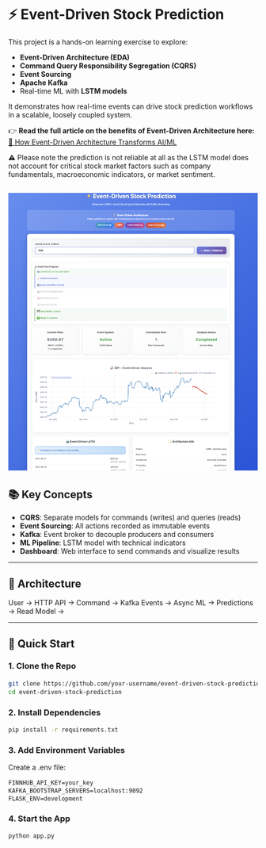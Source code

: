 # ⚡ Event-Driven Stock Prediction

This project is a hands-on learning exercise to explore:

- **Event-Driven Architecture (EDA)**
- **Command Query Responsibility Segregation (CQRS)**
- **Event Sourcing**
- **Apache Kafka**
- Real-time ML with **LSTM models**

It demonstrates how real-time events can drive stock prediction workflows in a scalable, loosely coupled system.

👉 **Read the full article on the benefits of Event-Driven Architecture here:**  
[🔗 How Event-Driven Architecture Transforms AI/ML](https://vicky-note.medium.com/how-event-driven-architecture-transforms-ai-ml-ab5d47d8a745)

⚠️ Please note the prediction is not reliable at all as the LSTM model does not account for critical stock market factors such as company fundamentals, macroeconomic indicators, or market sentiment.

![alt text](image.png)
---

## 📚 Key Concepts

- **CQRS**: Separate models for commands (writes) and queries (reads)
- **Event Sourcing**: All actions recorded as immutable events
- **Kafka**: Event broker to decouple producers and consumers
- **ML Pipeline**: LSTM model with technical indicators
- **Dashboard**: Web interface to send commands and visualize results

---

## 🧱 Architecture
User → HTTP API → Command → Kafka Events → Async ML → Predictions → Read Model → 


---

## 🚀 Quick Start

### 1. Clone the Repo

```bash
git clone https://github.com/your-username/event-driven-stock-prediction.git
cd event-driven-stock-prediction
```

### 2. Install Dependencies
```bash
pip install -r requirements.txt
```

### 3. Add Environment Variables
Create a .env file:
```
FINNHUB_API_KEY=your_key
KAFKA_BOOTSTRAP_SERVERS=localhost:9092
FLASK_ENV=development
```

### 4. Start the App
```bash
python app.py

```




